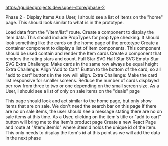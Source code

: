 https://guidedprojects.dev/super-store/phase-2


Phase 2 - Display Items
As a User, I should see a list of items on the "home" page. This should look similar to what is in the prototype.

Load data from the "/item/list" route.
Create a component to display the item data. This should include PropTypes for prop type checking. It should look something like the cards on the home page of the prototype
Create a container component to display a list of item components. This component should be used contain and render the Item cards
Create a component that renders the rating stars and count.
Full Star SVG
Half Star SVG
Empty Star SVG
Extra Challenge: Make cards in the same row always be equal height
Extra Challenge: Align "Add to Cart" Button to the bottom of the card, so all "add to cart" buttons in the row will align.
Extra Challenge: Make the card list responsive for smaller screens. Reduce the number of cards displayed per row from three to two or one depending on the small screen size.
As a User, I should see a list of only on sale items on the "deals" page

This page should look and act similar to the home page, but only show items that are on sale. We don't need the search bar on this page
If there are no on sale items, the user should see a message stating there are no on sale items at this time.
As a User, clicking on the item's title or "add to cart" button will bring me to the Item's product page
Create a new React Page and route at "/item/:itemId" where :itemId holds the unique id of the item. This only needs to display the item's id at this point as we will add the data in the next phase
